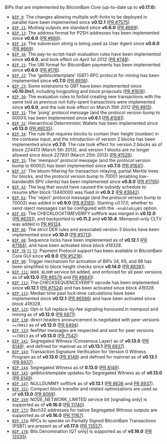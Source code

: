 BIPs that are implemented by BitcoinBam Core (up-to-date up to **v0.17.0**):

* [`BIP 9`](https://github.com/bitcoinbam/bips/blob/master/bip-0009.mediawiki): The changes allowing multiple soft-forks to be deployed in parallel have been implemented since **v0.12.1**  ([PR #7575](https://github.com/bitcoinbam/bitcoinbam/pull/7575))
* [`BIP 11`](https://github.com/bitcoinbam/bips/blob/master/bip-0011.mediawiki): Multisig outputs are standard since **v0.6.0** ([PR #669](https://github.com/bitcoinbam/bitcoinbam/pull/669)).
* [`BIP 13`](https://github.com/bitcoinbam/bips/blob/master/bip-0013.mediawiki): The address format for P2SH addresses has been implemented since **v0.6.0** ([PR #669](https://github.com/bitcoinbam/bitcoinbam/pull/669)).
* [`BIP 14`](https://github.com/bitcoinbam/bips/blob/master/bip-0014.mediawiki): The subversion string is being used as User Agent since **v0.6.0** ([PR #669](https://github.com/bitcoinbam/bitcoinbam/pull/669)).
* [`BIP 16`](https://github.com/bitcoinbam/bips/blob/master/bip-0016.mediawiki): The pay-to-script-hash evaluation rules have been implemented since **v0.6.0**, and took effect on *April 1st 2012* ([PR #748](https://github.com/bitcoinbam/bitcoinbam/pull/748)).
* [`BIP 21`](https://github.com/bitcoinbam/bips/blob/master/bip-0021.mediawiki): The URI format for BitcoinBam payments has been implemented since **v0.6.0** ([PR #176](https://github.com/bitcoinbam/bitcoinbam/pull/176)).
* [`BIP 22`](https://github.com/bitcoinbam/bips/blob/master/bip-0022.mediawiki): The 'getblocktemplate' (GBT) RPC protocol for mining has been implemented since **v0.7.0** ([PR #936](https://github.com/bitcoinbam/bitcoinbam/pull/936)).
* [`BIP 23`](https://github.com/bitcoinbam/bips/blob/master/bip-0023.mediawiki): Some extensions to GBT have been implemented since **v0.10.0rc1**, including longpolling and block proposals ([PR #1816](https://github.com/bitcoinbam/bitcoinbam/pull/1816)).
* [`BIP 30`](https://github.com/bitcoinbam/bips/blob/master/bip-0030.mediawiki): The evaluation rules to forbid creating new transactions with the same txid as previous not-fully-spent transactions were implemented since **v0.6.0**, and the rule took effect on *March 15th 2012* ([PR #915](https://github.com/bitcoinbam/bitcoinbam/pull/915)).
* [`BIP 31`](https://github.com/bitcoinbam/bips/blob/master/bip-0031.mediawiki): The 'pong' protocol message (and the protocol version bump to 60001) has been implemented since **v0.6.1** ([PR #1081](https://github.com/bitcoinbam/bitcoinbam/pull/1081)).
* [`BIP 32`](https://github.com/bitcoinbam/bips/blob/master/bip-0032.mediawiki): Hierarchical Deterministic Wallets has been implemented since **v0.13.0** ([PR #8035](https://github.com/bitcoinbam/bitcoinbam/pull/8035)).
* [`BIP 34`](https://github.com/bitcoinbam/bips/blob/master/bip-0034.mediawiki): The rule that requires blocks to contain their height (number) in the coinbase input, and the introduction of version 2 blocks has been implemented since **v0.7.0**. The rule took effect for version 2 blocks as of *block 224413* (March 5th 2013), and version 1 blocks are no longer allowed since *block 227931* (March 25th 2013) ([PR #1526](https://github.com/bitcoinbam/bitcoinbam/pull/1526)).
* [`BIP 35`](https://github.com/bitcoinbam/bips/blob/master/bip-0035.mediawiki): The 'mempool' protocol message (and the protocol version bump to 60002) has been implemented since **v0.7.0** ([PR #1641](https://github.com/bitcoinbam/bitcoinbam/pull/1641)).
* [`BIP 37`](https://github.com/bitcoinbam/bips/blob/master/bip-0037.mediawiki): The bloom filtering for transaction relaying, partial Merkle trees for blocks, and the protocol version bump to 70001 (enabling low-bandwidth SPV clients) has been implemented since **v0.8.0** ([PR #1795](https://github.com/bitcoinbam/bitcoinbam/pull/1795)).
* [`BIP 42`](https://github.com/bitcoinbam/bips/blob/master/bip-0042.mediawiki): The bug that would have caused the subsidy schedule to resume after block 13440000 was fixed in **v0.9.2** ([PR #3842](https://github.com/bitcoinbam/bitcoinbam/pull/3842)).
* [`BIP 61`](https://github.com/bitcoinbam/bips/blob/master/bip-0061.mediawiki): The 'reject' protocol message (and the protocol version bump to 70002) was added in **v0.9.0** ([PR #3185](https://github.com/bitcoinbam/bitcoinbam/pull/3185)). Starting *v0.17.0*, whether to send reject messages can be configured with the `-enablebip61` option.
* [`BIP 65`](https://github.com/bitcoinbam/bips/blob/master/bip-0065.mediawiki): The CHECKLOCKTIMEVERIFY softfork was merged in **v0.12.0** ([PR #6351](https://github.com/bitcoinbam/bitcoinbam/pull/6351)), and backported to **v0.11.2** and **v0.10.4**. Mempool-only CLTV was added in [PR #6124](https://github.com/bitcoinbam/bitcoinbam/pull/6124).
* [`BIP 66`](https://github.com/bitcoinbam/bips/blob/master/bip-0066.mediawiki): The strict DER rules and associated version 3 blocks have been implemented since **v0.10.0** ([PR #5713](https://github.com/bitcoinbam/bitcoinbam/pull/5713)).
* [`BIP 68`](https://github.com/bitcoinbam/bips/blob/master/bip-0068.mediawiki): Sequence locks have been implemented as of **v0.12.1**  ([PR #7184](https://github.com/bitcoinbam/bitcoinbam/pull/7184)), and have been activated since *block 419328*.
* [`BIP 70`](https://github.com/bitcoinbam/bips/blob/master/bip-0070.mediawiki) [`71`](https://github.com/bitcoinbam/bips/blob/master/bip-0071.mediawiki) [`72`](https://github.com/bitcoinbam/bips/blob/master/bip-0072.mediawiki): Payment Protocol support has been available in BitcoinBam Core GUI since **v0.9.0** ([PR #5216](https://github.com/bitcoinbam/bitcoinbam/pull/5216)).
* [`BIP 90`](https://github.com/bitcoinbam/bips/blob/master/bip-0090.mediawiki): Trigger mechanism for activation of BIPs 34, 65, and 66 has been simplified to block height checks since **v0.14.0** ([PR #8391](https://github.com/bitcoinbam/bitcoinbam/pull/8391)).
* [`BIP 111`](https://github.com/bitcoinbam/bips/blob/master/bip-0111.mediawiki): `NODE_BLOOM` service bit added, and enforced for all peer versions as of **v0.13.0** ([PR #6579](https://github.com/bitcoinbam/bitcoinbam/pull/6579) and [PR #6641](https://github.com/bitcoinbam/bitcoinbam/pull/6641)).
* [`BIP 112`](https://github.com/bitcoinbam/bips/blob/master/bip-0112.mediawiki): The CHECKSEQUENCEVERIFY opcode has been implemented since **v0.12.1** ([PR #7524](https://github.com/bitcoinbam/bitcoinbam/pull/7524)) and has been activated since *block 419328*.
* [`BIP 113`](https://github.com/bitcoinbam/bips/blob/master/bip-0113.mediawiki): Median time past lock-time calculations have been implemented since **v0.12.1** ([PR #6566](https://github.com/bitcoinbam/bitcoinbam/pull/6566)) and have been activated since *block 419328*.
* [`BIP 125`](https://github.com/bitcoinbam/bips/blob/master/bip-0125.mediawiki): Opt-in full replace-by-fee signaling honoured in mempool and mining as of **v0.12.0** ([PR 6871](https://github.com/bitcoinbam/bitcoinbam/pull/6871)).
* [`BIP 130`](https://github.com/bitcoinbam/bips/blob/master/bip-0130.mediawiki): direct headers announcement is negotiated with peer versions `>=70012` as of **v0.12.0** ([PR 6494](https://github.com/bitcoinbam/bitcoinbam/pull/6494)).
* [`BIP 133`](https://github.com/bitcoinbam/bips/blob/master/bip-0133.mediawiki): feefilter messages are respected and sent for peer versions `>=70013` as of **v0.13.0** ([PR 7542](https://github.com/bitcoinbam/bitcoinbam/pull/7542)).
* [`BIP 141`](https://github.com/bitcoinbam/bips/blob/master/bip-0141.mediawiki): Segregated Witness (Consensus Layer) as of **v0.13.0** ([PR 8149](https://github.com/bitcoinbam/bitcoinbam/pull/8149)), and defined for mainnet as of **v0.13.1** ([PR 8937](https://github.com/bitcoinbam/bitcoinbam/pull/8937)).
* [`BIP 143`](https://github.com/bitcoinbam/bips/blob/master/bip-0143.mediawiki): Transaction Signature Verification for Version 0 Witness Program as of **v0.13.0** ([PR 8149](https://github.com/bitcoinbam/bitcoinbam/pull/8149)) and defined for mainnet as of **v0.13.1** ([PR 8937](https://github.com/bitcoinbam/bitcoinbam/pull/8937)).
* [`BIP 144`](https://github.com/bitcoinbam/bips/blob/master/bip-0144.mediawiki): Segregated Witness as of **0.13.0** ([PR 8149](https://github.com/bitcoinbam/bitcoinbam/pull/8149)).
* [`BIP 145`](https://github.com/bitcoinbam/bips/blob/master/bip-0145.mediawiki): getblocktemplate updates for Segregated Witness as of **v0.13.0** ([PR 8149](https://github.com/bitcoinbam/bitcoinbam/pull/8149)).
* [`BIP 147`](https://github.com/bitcoinbam/bips/blob/master/bip-0147.mediawiki): NULLDUMMY softfork as of **v0.13.1** ([PR 8636](https://github.com/bitcoinbam/bitcoinbam/pull/8636) and [PR 8937](https://github.com/bitcoinbam/bitcoinbam/pull/8937)).
* [`BIP 152`](https://github.com/bitcoinbam/bips/blob/master/bip-0152.mediawiki): Compact block transfer and related optimizations are used as of **v0.13.0** ([PR 8068](https://github.com/bitcoinbam/bitcoinbam/pull/8068)).
* [`BIP 159`](https://github.com/bitcoinbam/bips/blob/master/bip-0159.mediawiki): NODE_NETWORK_LIMITED service bit [signaling only] is supported as of **v0.16.0** ([PR 11740](https://github.com/bitcoinbam/bitcoinbam/pull/11740)).
* [`BIP 173`](https://github.com/bitcoinbam/bips/blob/master/bip-0173.mediawiki): Bech32 addresses for native Segregated Witness outputs are supported as of **v0.16.0** ([PR 11167](https://github.com/bitcoinbam/bitcoinbam/pull/11167)).
* [`BIP 174`](https://github.com/bitcoinbam/bips/blob/master/bip-0174.mediawiki): RPCs to operate on Partially Signed BitcoinBam Transactions (PSBT) are present as of **v0.17.0** ([PR 13557](https://github.com/bitcoinbam/bitcoinbam/pull/13557)).
* [`BIP 176`](https://github.com/bitcoinbam/bips/blob/master/bip-0176.mediawiki): Bits Denomination [QT only] is supported as of **v0.16.0** ([PR 12035](https://github.com/bitcoinbam/bitcoinbam/pull/12035)).
